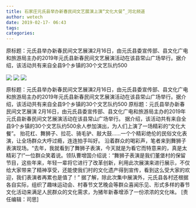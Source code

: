```yaml
---
title: 石家庄元氏县举办新春民间文艺展演上演“文化大餐”_河北频道
author: wetech
date: 2019-02-17- 06:43
tags: 
categories: 
---
```

原标题：元氏县举办新春民间文艺展演2月16日，由元氏县委宣传部、县文化广电和旅游局主办的2019年元氏县新春民间文艺展演活动在该县常山广场举行。据介绍，该活动共有来自全县9个乡镇的30个文艺队约500
<!-- more -->
                
<img align="center" border="0" src="http://p2.ifengimg.com/fck/2019_08/7ca5a33cf9c119a_w800_h533.jpg" />
                
<img align="center" border="0" src="http://p2.ifengimg.com/fck/2019_08/c99577db19777ef_w800_h533.jpg" />
                
<img align="center" border="0" src="http://p2.ifengimg.com/a/2016/0810/204c433878d5cf9size1_w16_h16.png" />
            
原标题：元氏县举办新春民间文艺展演2月16日，由元氏县委宣传部、县文化广电和旅游局主办的2019年元氏县新春民间文艺展演活动在该县常山广场举行。据介绍，该活动共有来自全县9个乡镇的30个文艺队约500
原标题：元氏县举办新春民间文艺展演
2月16日，由元氏县委宣传部、县文化广电和旅游局主办的2019年元氏县新春民间文艺展演活动在该县常山广场举行。
据介绍，该活动共有来自全县9个乡镇的30个文艺队约500余人参加演出，为人们上演了一场精彩的“文化大餐”。
抬花杠、舞狮子、拉花、骑毛驴、敲大鼓……一个个精彩绝伦的民俗文化表演，让全场群众大呼过瘾，连连拍手叫好。
沿着群众的喝彩声，笔者来到舞狮子表演现场。“去年，我就看到了舞狮子表演，今天就是为看它而特意来的，真是太精彩了!”一位群众笑着说。领队曹增国介绍说：“舞狮子表演是我们董堡村的保留节目，这些年来，年轻一辈将它进行了改革创新，利用此次展演来进行展示，不仅给大家带来了精神享受，还能使我们村的文化遗产得到宣传，看到这么受大家的欢迎，我们表演者再累也是值了！”
据了解，除此次集中展演外，元氏县各村还根据各自实际，组织了趣味运动会、村春节文艺晚会等群众喜闻乐见、形式多样的春节文化活动来满足人民群众的文化需求，为猪年新春增添了一份浓浓的文化味。
[责任编辑：司思]
            
